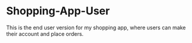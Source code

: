# Shopping-App-User
This is the end user version for my shopping app, where users can make their account and place orders.
